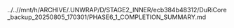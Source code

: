 ../..//mnt/h/ARCHIVE/.UNWRAP/D/STAGE2_INNER/ecb384b48312/DuRiCore_backup_20250805_170301/PHASE6_1_COMPLETION_SUMMARY.md